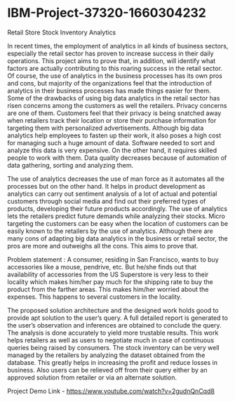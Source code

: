 # IBM-Project-37320-1660304232
Retail Store Stock Inventory Analytics

In recent times, the employment of analytics in all kinds of business sectors, especially the retail sector has proven to increase success in their daily operations. This project aims to prove that, in addition, will identify what factors are actually contributing to this roaring success in the retail sector. Of course, the use of analytics in the business processes has its own pros and cons, but majority of the organizations feel that the introduction of analytics in their business processes has made things easier for them. Some of the drawbacks of using big data analytics in the retail sector has risen concerns among the customers as well the retailers. Privacy concerns are one of them. Customers feel that their privacy is being snatched away when retailers track their location or store their purchase information for targeting them with personalized advertisements. Although big data analytics help employees to fasten up their work, it also poses a high cost for managing such a huge amount of data. Software needed to sort and analyze this data is very expensive. On the other hand, it requires skilled people to work with them. Data quality decreases because of automation of data gathering, sorting and analyzing them.

The use of analytics decreases the use of man force as it automates all the processes but on the other hand. It helps in product development as analytics can carry out sentiment analysis of a lot of actual and potential customers through social media and find out their preferred types of products, developing their future products accordingly. The use of analytics lets the retailers predict future demands while analyzing their stocks. Micro targeting the customers can be easy when the location of customers can be easily known to the retailers by the use of analytics. Although there are many cons of adapting big data analytics in the business or retail sector, the pros are more and outweighs all the cons. This aims to prove that.

Problem statement : A consumer, residing in San Francisco, wants to buy accessories like a mouse, pendrive, etc. But he/she finds out that availability of accessories from the US Superstore is very less to their locality which makes him/her pay much for the shipping rate to buy the product from the farther areas. This makes him/her worried about the expenses. This happens to several customers in the locality.

The proposed solution architecture and the designed work holds good to provide apt solution to the user’s query. A full detailed report is generated to the user’s observation and inferences are obtained to conclude the query. The analysis is done accurately to yield more trustable results. This work helps retailers as well as users to negotiate much in case of continuous queries being raised by consumers. The stock inventory can be very well managed by the retailers by analyzing the dataset obtained from the database. This greatly helps in increasing the profit and reduce losses in business. Also users can be relieved off from their query either by an approved solution from retailer or via an alternate solution. 

Project Demo Link - https://www.youtube.com/watch?v=2gudnQnCqd8 
